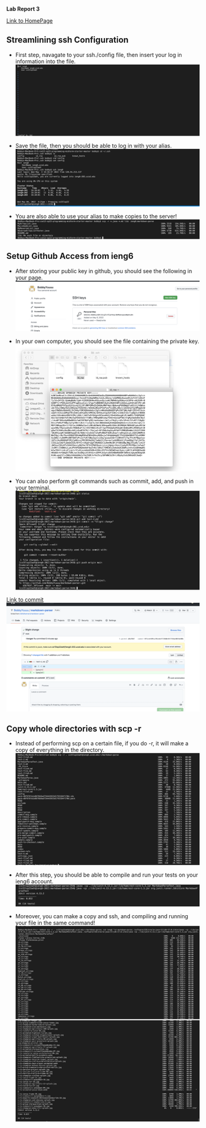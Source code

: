 **Lab Report 3**

[Link to HomePage](https://bobbyyuuuu.github.io/Caramel/index.html)

## Streamlining ssh Configuration ##

 - First step, navagate to your ssh./config file, then insert your log in information into the file.
![Step 1](labrep31.png)

- Save the file, then you should be able to log in with your alias.
![Step 2](labrep35.png)

- You are also able to use your alias to make copies to the server!
![Step 3](labrep36.png)

## Setup Github Access from ieng6 ##

- After storing your public key in github, you should see the following in your page.
![Step1](labrep341.png)

- In your own computer, you should see the file containing the private key.
![Step2](Labrep3re2.png)

- You can also perform git commands such as commit, add, and push in your terminal.
![Step3](Labrep3re1.png)

[Link to commit](https://github.com/BobbyYuuuu/markdown-parser/commit/0f1cee449caf0cdedff2368e44f734ad407dd40b)
![Step4](Labrep3re3.png)

## Copy whole directories with scp -r ##

- Instead of performing scp on a certain file, if you do -r, it will make a copy of everything in the directory. 
![Step 1](labrep34.png)

- After this step, you should be able to compile and run your tests on your ieng6 account.
![Step 2](labrep37.png)

- Moreover, you can make a copy and ssh, and compiling and running your file in the same command!
![Step 1](labrep38.png)
![Step 1](labrep39.png)
